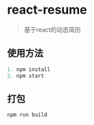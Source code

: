 # react-resume

> 基于react的动态简历

## 使用方法

```javascript
1. npm install
2. npm start
```

## 打包

```javascript
npm run build
```

